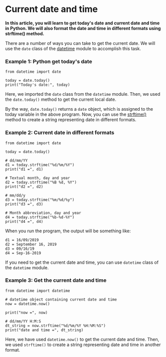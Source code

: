 # Current date and time

**In this article, you will learn to get today's date and current date and time in Python. We will also format the date and time in different formats using strftime\(\) method.**

There are a number of ways you can take to get the current date. We will use the `date` class of the [datetime](https://www.programiz.com/python-programming/datetime) module to accomplish this task.

### Example 1: Python get today's date

```text
from datetime import date

today = date.today()
print("Today's date:", today)
```

Here, we imported the `date` class from the `datetime` module. Then, we used the `date.today()` method to get the current local date.

By the way, `date.today()` returns a `date` object, which is assigned to the today variable in the above program. Now, you can use the [strftime\(\)](https://www.programiz.com/python-programming/datetime/strftime) method to create a string representing date in different formats.

### Example 2: Current date in different formats

```text
from datetime import date

today = date.today()

# dd/mm/YY
d1 = today.strftime("%d/%m/%Y")
print("d1 =", d1)

# Textual month, day and year	
d2 = today.strftime("%B %d, %Y")
print("d2 =", d2)

# mm/dd/y
d3 = today.strftime("%m/%d/%y")
print("d3 =", d3)

# Month abbreviation, day and year	
d4 = today.strftime("%b-%d-%Y")
print("d4 =", d4)
```

When you run the program, the output will be something like:

```text
d1 = 16/09/2019
d2 = September 16, 2019
d3 = 09/16/19
d4 = Sep-16-2019
```

If you need to get the current date and time, you can use `datetime` class of the `datetime` module.

### Example 3: Get the current date and time

```text
from datetime import datetime

# datetime object containing current date and time
now = datetime.now()
 
print("now =", now)

# dd/mm/YY H:M:S
dt_string = now.strftime("%d/%m/%Y %H:%M:%S")
print("date and time =", dt_string)	
```

Here, we have used `datetime.now()` to get the current date and time. Then, we used `strftime()` to create a string representing date and time in another format.


